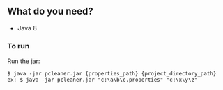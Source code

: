 ## What do you need?

- Java 8

### To run

Run the jar:

```
$ java -jar pcleaner.jar {properties_path} {project_directory_path}
ex: $ java -jar pcleaner.jar "c:\a\b\c.properties" "c:\x\y\z"
```
